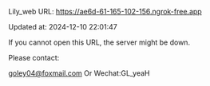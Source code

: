 Lily_web URL: https://ae6d-61-165-102-156.ngrok-free.app

Updated at: 2024-12-10 22:01:47

If you cannot open this URL, the server might be down.

Please contact: 

goley04@foxmail.com Or Wechat:GL_yeaH